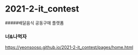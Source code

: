 # 2021-2-it_contest

#####배달음식 공동구매 플랫폼
### 너&나먹자
https://yeonsooso.github.io/2021-2-it_contest/pages/home.html
